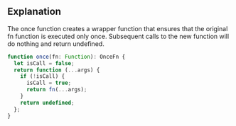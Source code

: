 ## Explanation

The once function creates a wrapper function that ensures that the original fn function is executed only once. Subsequent calls to the new function will do nothing and return undefined.

```ts
function once(fn: Function): OnceFn {
  let isCall = false;
  return function (...args) {
    if (!isCall) {
      isCall = true;
      return fn(...args);
    }
    return undefined;
  };
}
```